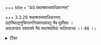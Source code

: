 +++
title = "40 यथाश्रयभावाधिकरणम्"

+++
3.3.26 यथाश्रयभावाधिकरणम्  
उद्गीथाद्यनुचिन्तननियमाभावस्तु नैव पूर्वोक्तः ।  
अफलत्वतः स्ववाक्ये नैव तथाश्रयविधेः फलित्वाच्च ।। 46 ।।

<details><summary>टीका</summary>

3.3.26 यथाश्रयभावाधिकरणम् What has been said earlier, namely, that meditation upon उद्गीथ etc., is not restricted as an accessory to sacrificial rites on the ground that the injunctive texts on these meditations do not mention any fruit does not hold good. It is because the श्रुति text states that such a meditation has the fruit of effecting more efficacy in the sacrifice. Notes : 1. Vide : तन्निर्धारणानियमाधिकरण III.iii.17.
</details>

